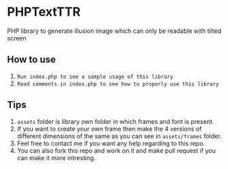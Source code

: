 # PHPTextTTR
PHP library to generate illusion image which can only be readable with tilted screen

## How to use
1) ``` Run index.php to see a sample usage of this library ``` 
2) ``` Read comments in index.php to see how to properly use this library ```

## Tips
1) ``` assets ``` folder is library own folder in which frames and font is present.
2) If you want to create your own frame then make the 4 versions of different dimensions of the same as you can see in ``` assets/frames ``` folder.
3) Feel free to contact me if you want any help regarding to this repo.
4) You can also fork this repo and work on it and make pull request if you can make it more intresting.
